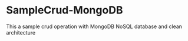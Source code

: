 # SampleCrud-MongoDB
This a sample crud operation with MongoDB NoSQL database and clean architecture
